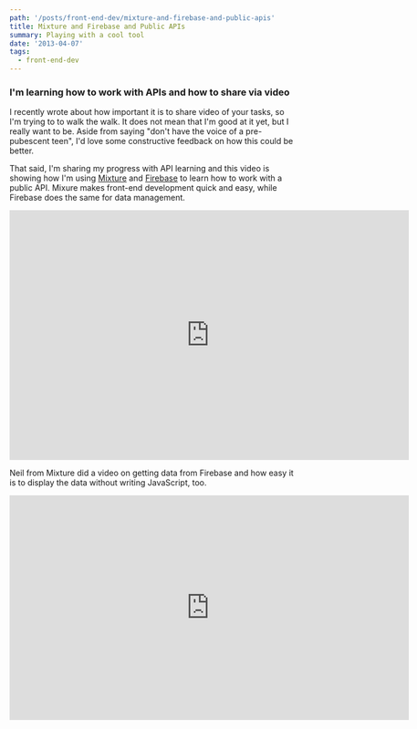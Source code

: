 ```yaml
---
path: '/posts/front-end-dev/mixture-and-firebase-and-public-apis'
title: Mixture and Firebase and Public APIs
summary: Playing with a cool tool
date: '2013-04-07'
tags:
  - front-end-dev
---
```


### I'm learning how to work with APIs and how to share via video

I recently wrote about how important it is to share video of your tasks, so I'm trying to to walk the walk. It does not mean that I'm good at it yet, but I really want to be. Aside from saying "don't have the voice of a pre-pubescent teen", I'd love some constructive feedback on how this could be better.

That said, I'm sharing my progress with API learning and this video is showing how I'm using [Mixture](https://mixture.io) and [Firebase](http://firebase.io) to learn how to work with a public API. Mixure makes front-end development quick and easy, while Firebase does the same for data management.

<div class="video-wrapper"><iframe allowfullscreen="" class="fitvid" frameborder="0" height="438" mozallowfullscreen="" src="https://player.vimeo.com/video/63539963" webkitallowfullscreen="" width="700"></iframe></div>

Neil from Mixture did a video on getting data from Firebase and how easy it is to display the data without writing JavaScript, too.

<div class="video-wrapper"><iframe allowfullscreen="" class="fitvid" frameborder="0" height="394" src="https://www.youtube.com/embed/RpEdeQapjjk" width="700"></iframe></div>

